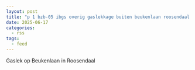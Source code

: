 ```yaml
---
layout: post
title: "p 1 bzb-05 ibgs overig gaslekkage buiten beukenlaan roosendaal 201092 201331"
date: 2025-06-17
categories: 
  - rss
tags: 
  - feed
---
```


Gaslek op Beukenlaan in Roosendaal
